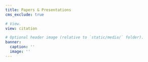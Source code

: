 ```yaml
---
title: Papers & Presentations
cms_exclude: true

# View.
view: citation

# Optional header image (relative to `static/media/` folder).
banner:
  caption: ''
  image: ''
---
```

